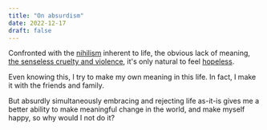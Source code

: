 ```yaml
---
title: "On absurdism"
date: 2022-12-17
draft: false
---
```


Confronted with the [nihilism](/nihilism) inherent to life,
the obvious lack of meaning,
[the senseless cruelty and violence](/violence),
it's only natural to feel [hopeless](/hopelessness).

Even knowing this,
I try to make my own meaning in this life.
In fact, I make it with the friends and family.

But absurdly simultaneously embracing and rejecting life as-it-is gives
me a better ability to make meaningful change in the world, and make
myself happy, so why would I not do it?
